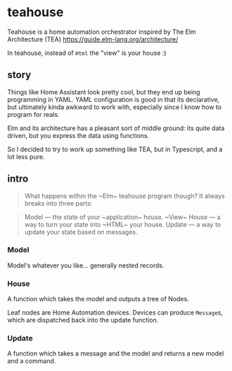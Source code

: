 # teahouse

Teahouse is a home automation orchestrator inspired by The Elm Architecture (TEA)
https://guide.elm-lang.org/architecture/

In teahouse, instead of `Html` the "view" is your house :)

## story

Things like Home Assistant look pretty cool, but they end up being programming in YAML.
YAML configuration is good in that its declarative, but ultimately kinda awkward to work with, 
especially since I know how to program for reals.

Elm and its architecture has a pleasant sort of middle ground: its quite data driven, but you express the data using functions.

So I decided to try to work up something like TEA, but in Typescript, and a lot less pure.

## intro

> What happens within the ~Elm~ teahouse program though? It always breaks into three parts:

> Model — the state of your ~application~ house.
> ~View~ House — a way to turn your state into ~HTML~ your house.
> Update — a way to update your state based on messages.

### Model
Model's whatever you like... generally nested records.

### House
A function which takes the model and outputs a tree of Nodes.

Leaf nodes are Home Automation devices. Devices can produce `Message`s, which are dispatched back into 
the update function.

### Update
A function which takes a message and the model and returns a new model and a command.